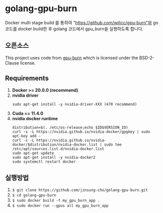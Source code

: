 # golang-gpu-burn
Docker multi stage build 를 통하여 "https://github.com/wilicc/gpu-burn"와 go 코드를 docker build한 후 golang 코드에서 gpu_burn을 실행하도록 합니다.

## 오픈소스
This project uses code from [gpu-burn](https://github.com/wilicc/gpu-burn) which is licensed under the BSD-2-Clause license.

## Requirements
1. **Docker >= 20.0.0 (recommend)**
2. **nvidia driver**
   ```
   sudo apt-get install -y nvidia-driver-XXX (470 recommend)
   ```
3. **Cuda == 11.4.0**
4. **nvidia docker runtime**
   ```
   distribution=$(. /etc/os-release;echo $ID$VERSION_ID)
   curl -s -L https://nvidia.github.io/nvidia-docker/gpgkey | sudo apt-key add -
   curl -s -L https://nvidia.github.io/nvidia-docker/$distribution/nvidia-docker.list | sudo tee /etc/apt/sources.list.d/nvidia-docker.list
   sudo apt-get update
   sudo apt-get install -y nvidia-docker2
   sudo systemctl restart docker
   ```

## 실행방법
1. `$ git clone https://github.com/jinsung-cho/golang-gpu-burn.git`
2. `$ cd golang-gpu-burn`
3. `$ sudo docker build -t my_gpu_burn_app .`
4. `$ sudo docker run --gpus all my_gpu_burn_app`




